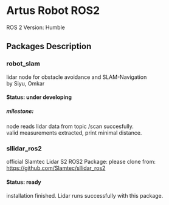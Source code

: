 # Artus Robot ROS2
ROS 2 Version: Humble
## Packages Description
### robot_slam
lidar node for obstacle avoidance and SLAM-Navigation  
by Siyu, Omkar
#### Status: under developing
##### milestone: 
node reads lidar data from topic /scan succesfully.  
valid measurements extracted, print minimal distance.  

### sllidar_ros2
official Slamtec Lidar S2 ROS2 Package:
please clone from:
https://github.com/Slamtec/sllidar_ros2
#### Status: ready
installation finished. Lidar runs successfully with this package.  

